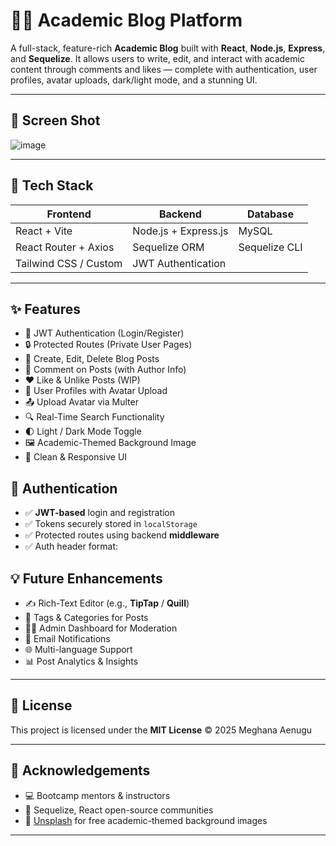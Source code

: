 # 🧑‍🎓 Academic Blog Platform

A full-stack, feature-rich **Academic Blog** built with **React**, **Node.js**, **Express**, and **Sequelize**. It allows users to write, edit, and interact with academic content through comments and likes — complete with authentication, user profiles, avatar uploads, dark/light mode, and a stunning UI.

---

## 📸 Screen Shot
![image](https://github.com/user-attachments/assets/5ef10ecf-48e7-4819-86ed-d51fb218cdf8)



---

## 🧰 Tech Stack

| Frontend               | Backend                    | Database |
|------------------------|----------------------------|----------|
| React + Vite           | Node.js + Express.js       | MySQL    |
| React Router + Axios   | Sequelize ORM              | Sequelize CLI |
| Tailwind CSS / Custom  | JWT Authentication         |          |

---

## ✨ Features

- 🔐 JWT Authentication (Login/Register)
- 🔒 Protected Routes (Private User Pages)
- 📝 Create, Edit, Delete Blog Posts
- 💬 Comment on Posts (with Author Info)
- ❤️ Like & Unlike Posts (WIP)
- 👤 User Profiles with Avatar Upload
- 📤 Upload Avatar via Multer
- 🔍 Real-Time Search Functionality
- 🌓 Light / Dark Mode Toggle
- 🖼️ Academic-Themed Background Image
- 💅 Clean & Responsive UI

## 🔐 Authentication

- ✅ **JWT-based** login and registration
- ✅ Tokens securely stored in `localStorage`
- ✅ Protected routes using backend **middleware**
- ✅ Auth header format:

## 💡 Future Enhancements

- ✍️ Rich-Text Editor (e.g., **TipTap** / **Quill**)
- 📁 Tags & Categories for Posts
- 🧑‍⚖️ Admin Dashboard for Moderation
- 🔔 Email Notifications
- 🌐 Multi-language Support
- 📊 Post Analytics & Insights

---

## 📜 License

This project is licensed under the **MIT License** © 2025 Meghana Aenugu

---

## 🙌 Acknowledgements

- 💻 Bootcamp mentors & instructors
- 🧠 Sequelize, React open-source communities
- 📸 [Unsplash](https://unsplash.com/) for free academic-themed background images

---
